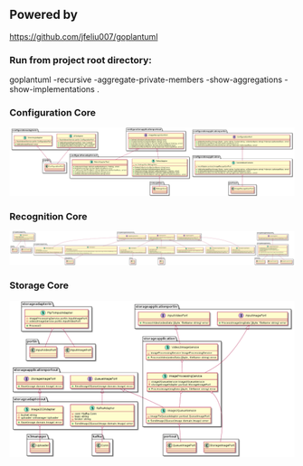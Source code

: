 ## Powered by
https://github.com/jfeliu007/goplantuml

### Run from project root directory:

goplantuml -recursive  -aggregate-private-members -show-aggregations -show-implementations . 


### Configuration Core
![Configuration Core](configuration-core.png)
### Recognition Core
![Recognition Core](recognition-core.png)
### Storage Core
![Storage Core](storage-core.png)